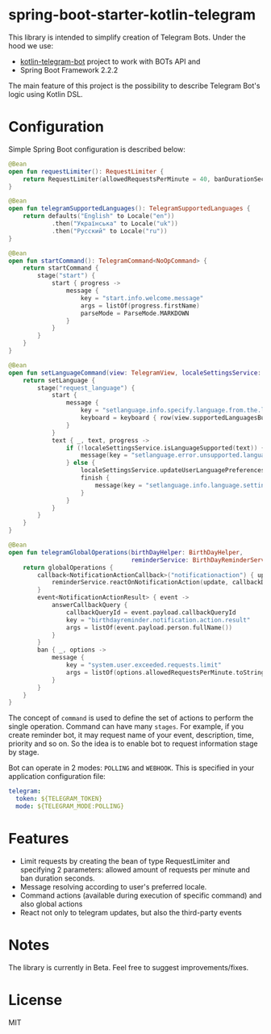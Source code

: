 # spring-boot-starter-kotlin-telegram

This library is intended to simplify creation of Telegram Bots. 
Under the hood we use:
  - [kotlin-telegram-bot](https://jitpack.io/p/seik/kotlin-telegram-bot) project to work with BOTs API and
  - Spring Boot Framework 2.2.2

The main feature of this project is the possibility to describe Telegram Bot's logic using Kotlin DSL.

# Configuration
Simple Spring Boot configuration is described below:
```kotlin
@Bean
open fun requestLimiter(): RequestLimiter {
    return RequestLimiter(allowedRequestsPerMinute = 40, banDurationSeconds = 120)
}

@Bean
open fun telegramSupportedLanguages(): TelegramSupportedLanguages {
    return defaults("English" to Locale("en"))
            .then("Українська" to Locale("uk"))
            .then("Русский" to Locale("ru"))
}

@Bean
open fun startCommand(): TelegramCommand<NoOpCommand> {
    return startCommand {
        stage("start") {
            start { progress ->
                message {
                    key = "start.info.welcome.message"
                    args = listOf(progress.firstName)
                    parseMode = ParseMode.MARKDOWN
                }
            }
        }
    }
}

@Bean
open fun setLanguageCommand(view: TelegramView, localeSettingsService: LocaleSettingsService): TelegramCommand<NoOpCommand> {
    return setLanguage {
        stage("request_language") {
            start {
                message {
                    key = "setlanguage.info.specify.language.from.the.list"
                    keyboard = keyboard { row(view.supportedLanguagesButtons()) }
                }
            }
            text { _, text, progress ->
                if (!localeSettingsService.isLanguageSupported(text)) {
                    message(key = "setlanguage.error.unsupported.language.specified", args = listOf(progress.firstName))
                } else {
                    localeSettingsService.updateUserLanguagePreferences(progress.chatId!!, text)
                    finish {
                        message(key = "setlanguage.info.language.settings.changed", args = listOf(text))
                    }
                }
            }
        }
    }
}

@Bean
open fun telegramGlobalOperations(birthDayHelper: BirthDayHelper,
                                  reminderService: BirthDayReminderService): TelegramGlobalOperations {
    return globalOperations {
        callback<NotificationActionCallback>("notificationaction") { update, callbackData ->
            reminderService.reactOnNotificationAction(update, callbackData)
        }
        event<NotificationActionResult> { event ->
            answerCallbackQuery {
                callbackQueryId = event.payload.callbackQueryId
                key = "birthdayreminder.notification.action.result"
                args = listOf(event.payload.person.fullName())
            }
        }
        ban { _, options ->
            message {
                key = "system.user.exceeded.requests.limit"
                args = listOf(options.allowedRequestsPerMinute.toString(), options.banDurationSeconds.toString())
            }
        }
    }
}
```
The concept of `command` is used to define the set of actions to perform the single operation. Command can have many `stages`. For example, if you create reminder bot, it may request name of your event, description, time, priority and so on. So the idea is to enable bot to request information stage by stage. 

Bot can operate in 2 modes: `POLLING` and `WEBHOOK`. This is specified in your application configuration file:
```yaml
telegram:
  token: ${TELEGRAM_TOKEN}
  mode: ${TELEGRAM_MODE:POLLING}
```

# Features
- Limit requests by creating the bean of type RequestLimiter and specifying 2 parameters: allowed amount of requests per minute and ban duration seconds.
- Message resolving according to user's preferred locale.
- Command actions (available during execution of specific command) and also global actions
- React not only to telegram updates, but also the third-party events

# Notes
The library is currently in Beta. Feel free to suggest improvements/fixes.

# License
MIT